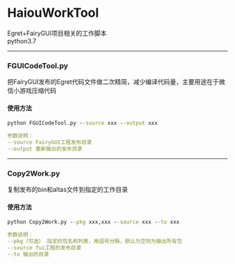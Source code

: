 # HaiouWorkTool  
Egret+FairyGUI项目相关的工作脚本  
python3.7  

----

### FGUICodeTool.py
把FairyGUI发布的Egret代码文件做二次精简，减少编译代码量，主要用途在于微信小游戏压缩代码
#### 使用方法
```cmd
python FGUICodeTool.py --source xxx --output xxx
```
```yaml
参数说明：
--source FairyGUI工程发布目录
--output 重新输出的发布目录
```

---

### Copy2Work.py
复制发布的bin和altas文件到指定的工作目录
#### 使用方法
```cmd
python Copy2Work.py --pkg xxx,xxx --source xxx --to xxx
```
```yaml
参数说明：
--pkg（可选） 指定的包名称列表，用逗号分隔，默认为空则为输出所有包
--source fui工程的发布目录
--to 输出的目录
```